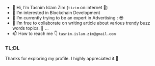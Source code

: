 - 👋 Hi, I’m Tasnim Islam Zim (`tizim` on internet 🚀)
- 👀 I’m interested in Blockchain Development
- 🌱 I’m currently trying to be an expert in Advertising : 😎
- 💞️ I’m free to collaborate on writing article about various trendy buzz words topics.  💜 ...
- 📫 How to reach me 👇
`tasnim.islam.zim@gmail.com`

### TL;DL
Thanks for exploring my profile. I highly appreciated it.👏
